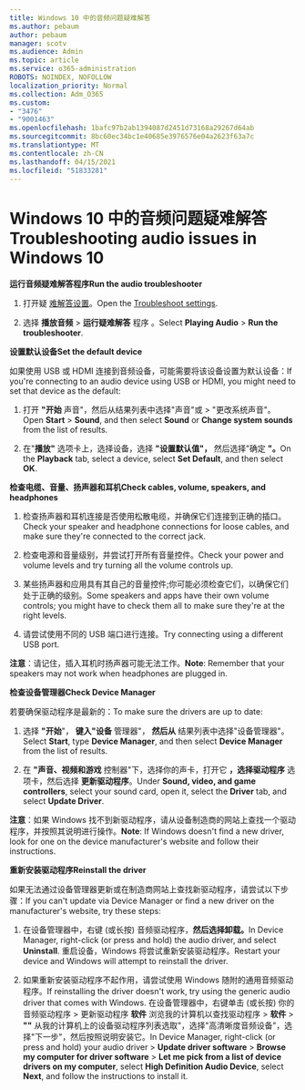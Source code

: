 ```yaml
---
title: Windows 10 中的音频问题疑难解答
ms.author: pebaum
author: pebaum
manager: scotv
ms.audience: Admin
ms.topic: article
ms.service: o365-administration
ROBOTS: NOINDEX, NOFOLLOW
localization_priority: Normal
ms.collection: Adm_O365
ms.custom:
- "3476"
- "9001463"
ms.openlocfilehash: 1bafc97b2ab1394087d2451d73168a29267d64ab
ms.sourcegitcommit: 8bc60ec34bc1e40685e3976576e04a2623f63a7c
ms.translationtype: MT
ms.contentlocale: zh-CN
ms.lasthandoff: 04/15/2021
ms.locfileid: "51833281"
---
```

# <a name="troubleshooting-audio-issues-in-windows-10"></a><span data-ttu-id="9f720-102">Windows 10 中的音频问题疑难解答</span><span class="sxs-lookup"><span data-stu-id="9f720-102">Troubleshooting audio issues in Windows 10</span></span>

<span data-ttu-id="9f720-103">**运行音频疑难解答程序**</span><span class="sxs-lookup"><span data-stu-id="9f720-103">**Run the audio troubleshooter**</span></span>

1.  <span data-ttu-id="9f720-104">打开疑 [难解答设置](ms-settings:troubleshoot)。</span><span class="sxs-lookup"><span data-stu-id="9f720-104">Open the [Troubleshoot settings](ms-settings:troubleshoot).</span></span>

2.  <span data-ttu-id="9f720-105">选择 **播放音频**  >  **运行疑难解答** 程序 。</span><span class="sxs-lookup"><span data-stu-id="9f720-105">Select **Playing Audio** > **Run the troubleshooter**.</span></span>

<span data-ttu-id="9f720-106">**设置默认设备**</span><span class="sxs-lookup"><span data-stu-id="9f720-106">**Set the default device**</span></span>

<span data-ttu-id="9f720-107">如果使用 USB 或 HDMI 连接到音频设备，可能需要将该设备设置为默认设备：</span><span class="sxs-lookup"><span data-stu-id="9f720-107">If you're connecting to an audio device using USB or HDMI, you might need to set that device as the default:</span></span>

1. <span data-ttu-id="9f720-108">打开 **"开始** 声音"，然后从结果列表中选择"声音"或  >  "更改系统声音"。  </span><span class="sxs-lookup"><span data-stu-id="9f720-108">Open **Start** > **Sound**, and then select **Sound** or **Change system sounds** from the list of results.</span></span>

2.  <span data-ttu-id="9f720-109">在"**播放"** 选项卡上，选择设备，选择 **"设置默认值"，** 然后选择"确定 **"。**</span><span class="sxs-lookup"><span data-stu-id="9f720-109">On the **Playback** tab, select a device, select **Set Default**, and then select **OK**.</span></span>

<span data-ttu-id="9f720-110">**检查电缆、音量、扬声器和耳机**</span><span class="sxs-lookup"><span data-stu-id="9f720-110">**Check cables, volume, speakers, and headphones**</span></span>

1. <span data-ttu-id="9f720-111">检查扬声器和耳机连接是否使用松散电缆，并确保它们连接到正确的插口。</span><span class="sxs-lookup"><span data-stu-id="9f720-111">Check your speaker and headphone connections for loose cables, and make sure they're connected to the correct jack.</span></span>

2. <span data-ttu-id="9f720-112">检查电源和音量级别，并尝试打开所有音量控件。</span><span class="sxs-lookup"><span data-stu-id="9f720-112">Check your power and volume levels and try turning all the volume controls up.</span></span>

3. <span data-ttu-id="9f720-113">某些扬声器和应用具有其自己的音量控件;你可能必须检查它们，以确保它们处于正确的级别。</span><span class="sxs-lookup"><span data-stu-id="9f720-113">Some speakers and apps have their own volume controls; you might have to check them all to make sure they're at the right levels.</span></span>

4. <span data-ttu-id="9f720-114">请尝试使用不同的 USB 端口进行连接。</span><span class="sxs-lookup"><span data-stu-id="9f720-114">Try connecting using a different USB port.</span></span>

<span data-ttu-id="9f720-115">**注意**：请记住，插入耳机时扬声器可能无法工作。</span><span class="sxs-lookup"><span data-stu-id="9f720-115">**Note**: Remember that your speakers may not work when headphones are plugged in.</span></span>

<span data-ttu-id="9f720-116">**检查设备管理器**</span><span class="sxs-lookup"><span data-stu-id="9f720-116">**Check Device Manager**</span></span>

<span data-ttu-id="9f720-117">若要确保驱动程序是最新的：</span><span class="sxs-lookup"><span data-stu-id="9f720-117">To make sure the drivers are up to date:</span></span>

1. <span data-ttu-id="9f720-118">选择 **"开始**"， **键入"设备** 管理器"， **然后从** 结果列表中选择"设备管理器"。</span><span class="sxs-lookup"><span data-stu-id="9f720-118">Select **Start**, type **Device Manager**, and then select **Device Manager** from the list of results.</span></span>

2. <span data-ttu-id="9f720-119">在 **"声音、视频和游戏** 控制器"下，选择你的声卡，打开它 **，选择驱动程序** 选项卡，然后选择 **更新驱动程序**。</span><span class="sxs-lookup"><span data-stu-id="9f720-119">Under **Sound, video, and game controllers**, select your sound card, open it, select the **Driver** tab, and select **Update Driver**.</span></span>

<span data-ttu-id="9f720-120">**注意**：如果 Windows 找不到新驱动程序，请从设备制造商的网站上查找一个驱动程序，并按照其说明进行操作。</span><span class="sxs-lookup"><span data-stu-id="9f720-120">**Note**: If Windows doesn't find a new driver, look for one on the device manufacturer's website and follow their instructions.</span></span>

<span data-ttu-id="9f720-121">**重新安装驱动程序**</span><span class="sxs-lookup"><span data-stu-id="9f720-121">**Reinstall the driver**</span></span>

<span data-ttu-id="9f720-122">如果无法通过设备管理器更新或在制造商网站上查找新驱动程序，请尝试以下步骤：</span><span class="sxs-lookup"><span data-stu-id="9f720-122">If you can't update via Device Manager or find a new driver on the manufacturer's website, try these steps:</span></span>

1. <span data-ttu-id="9f720-123">在设备管理器中，右键 (或长按) 音频驱动程序，**然后选择卸载。**</span><span class="sxs-lookup"><span data-stu-id="9f720-123">In Device Manager, right-click (or press and hold) the audio driver, and select **Uninstall**.</span></span> <span data-ttu-id="9f720-124">重启设备，Windows 将尝试重新安装驱动程序。</span><span class="sxs-lookup"><span data-stu-id="9f720-124">Restart your device and Windows will attempt to reinstall the driver.</span></span>

2. <span data-ttu-id="9f720-125">如果重新安装驱动程序不起作用，请尝试使用 Windows 随附的通用音频驱动程序。</span><span class="sxs-lookup"><span data-stu-id="9f720-125">If reinstalling the driver doesn't work, try using the generic audio driver that comes with Windows.</span></span> <span data-ttu-id="9f720-126">在设备管理器中，右键单击 (或长按) 你的音频驱动程序 > 更新驱动程序 **软件** 浏览我的计算机以查找驱动程序  >  **软件**  >  **""** 从我的计算机上的设备驱动程序列表选取"，选择"高清晰度音频设备"，选择"下一步"，然后按照说明安装它。</span><span class="sxs-lookup"><span data-stu-id="9f720-126">In Device Manager, right-click (or press and hold) your audio driver > **Update driver software** > **Browse my computer for driver software** > **Let me pick from a list of device drivers on my computer**, select **High Definition Audio Device**, select **Next**, and follow the instructions to install it.</span></span>
